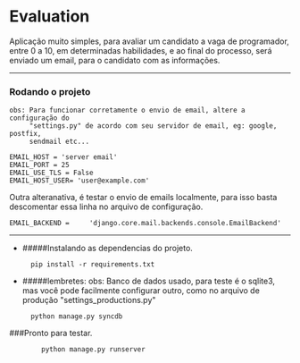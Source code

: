 # Evaluation

Aplicação muito simples, para avaliar um candidato a vaga de programador, entre 0 a 10, em determinadas habilidades, e ao final do processo, será enviado um email,  para o candidato com as informações.

***

### Rodando o projeto


```
obs: Para funcionar corretamente o envio de email, altere a configuração do 
	 "settings.py" de acordo com seu servidor de email, eg: google, postfix, 
	 sendmail etc...
```
   
    EMAIL_HOST = 'server email' 
	EMAIL_PORT = 25
	EMAIL_USE_TLS = False
	EMAIL_HOST_USER= 'user@example.com'

Outra alteranativa, é testar o envio de emails localmente, para isso basta descomentar essa linha no arquivo de configuração.

	EMAIL_BACKEND = 	'django.core.mail.backends.console.EmailBackend'

***

* #####Instalando as dependencias do projeto.
    

		pip install -r requirements.txt


* #####lembretes:
obs: Banco de dados usado, para teste é o sqlite3, mas você pode facilmente configurar outro, como no arquivo de produção "settings_productions.py"
    
    	python manage.py syncdb
    
###Pronto para testar.
    
            python manage.py runserver
